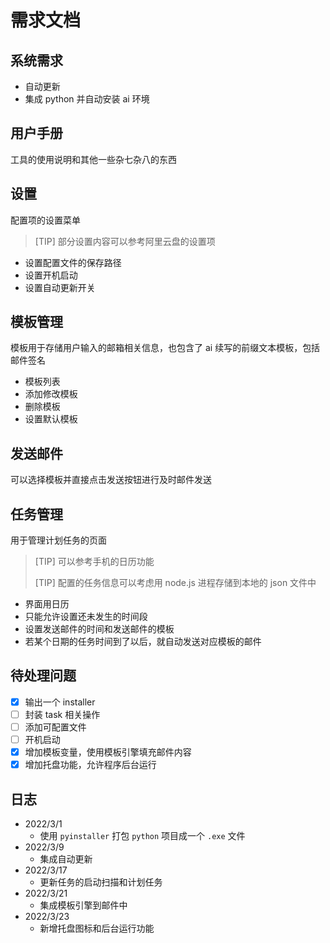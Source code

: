 # 需求文档

## 系统需求

- 自动更新
- 集成 python 并自动安装 ai 环境

## 用户手册

工具的使用说明和其他一些杂七杂八的东西

## 设置

配置项的设置菜单

> [TIP] 部分设置内容可以参考阿里云盘的设置项

- 设置配置文件的保存路径
- 设置开机启动
- 设置自动更新开关

## 模板管理

模板用于存储用户输入的邮箱相关信息，也包含了 ai 续写的前缀文本模板，包括邮件签名

- 模板列表
- 添加修改模板
- 删除模板
- 设置默认模板

## 发送邮件

可以选择模板并直接点击发送按钮进行及时邮件发送

## 任务管理

用于管理计划任务的页面

> [TIP] 可以参考手机的日历功能
> 
> [TIP] 配置的任务信息可以考虑用 node.js 进程存储到本地的 json 文件中

- 界面用日历
- 只能允许设置还未发生的时间段
- 设置发送邮件的时间和发送邮件的模板
- 若某个日期的任务时间到了以后，就自动发送对应模板的邮件

## 待处理问题

- [x] 输出一个 installer
- [ ] 封装 task 相关操作
- [ ] 添加可配置文件
- [ ] 开机启动
- [x] 增加模板变量，使用模板引擎填充邮件内容
- [x] 增加托盘功能，允许程序后台运行

## 日志

- 2022/3/1
  - 使用 `pyinstaller` 打包 `python` 项目成一个 `.exe` 文件
- 2022/3/9
  - 集成自动更新
- 2022/3/17
  - 更新任务的启动扫描和计划任务
- 2022/3/21
  - 集成模板引擎到邮件中
- 2022/3/23
  - 新增托盘图标和后台运行功能
